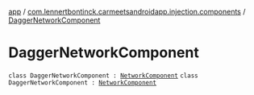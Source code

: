 [app](../../index.md) / [com.lennertbontinck.carmeetsandroidapp.injection.components](../index.md) / [DaggerNetworkComponent](./index.md)

# DaggerNetworkComponent

`class DaggerNetworkComponent : `[`NetworkComponent`](../-network-component/index.md)
`class DaggerNetworkComponent : `[`NetworkComponent`](../-network-component/index.md)